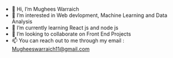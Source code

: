 - 👋 Hi, I’m Mughees Warraich
- 👀 I’m interested in Web devlopment, Machine Learning and  Data Analysis
- 🌱 I’m currently learning React js and node js
- 💞️ I’m looking to collaborate on Front End Projects
- 📫 You can reach out to me through my email : Mugheeswarraich11@gmail.com

<!---
warrmu01/warrmu01 is a ✨ special ✨ repository because its `README.md` (this file) appears on your GitHub profile.
You can click the Preview link to take a look at your changes.
--->
